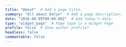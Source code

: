 ```yaml
---
title: "About"  # Add a page title.
summary: "All about Emlyn"  # Add a page description.
date: "2020-08-09T00:00:00Z"  # Add today's date.
type: "widget_page"  # Page type is a Widget Page
profile: false  # Show author profile?
headless: false
commentable: false
---
```

